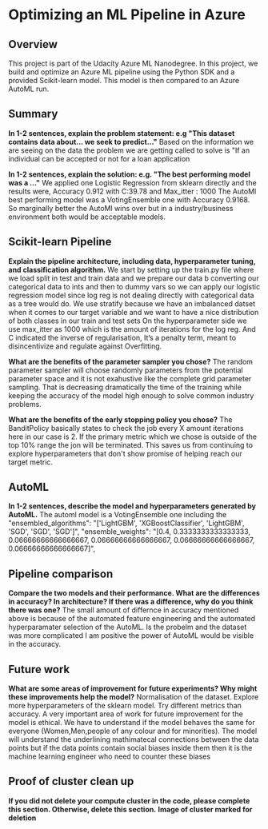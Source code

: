 # Optimizing an ML Pipeline in Azure

## Overview
This project is part of the Udacity Azure ML Nanodegree.
In this project, we build and optimize an Azure ML pipeline using the Python SDK and a provided Scikit-learn model.
This model is then compared to an Azure AutoML run.

## Summary
**In 1-2 sentences, explain the problem statement: e.g "This dataset contains data about... we seek to predict..."**
Based on the information we are seeing on the data the problem we are getting called to solve is "If an individual
can be accepted or not for a loan application

**In 1-2 sentences, explain the solution: e.g. "The best performing model was a ..."**
We applied one Logistic Regression from sklearn directly 
and the results were, Accuracy 0.912 with C:39.78 and Max_itter : 1000
The AutoMl best performing model was a VotingEnsemble one
with Accuracy 0.9168. So marginally better the AutoMl wins over but in a industry/business environment both would be acceptable models.


## Scikit-learn Pipeline
**Explain the pipeline architecture, including data, hyperparameter tuning, and classification algorithm.**
We start by setting up the train.py file where we load split in test and train data and we prepare our data b converting our categorical data to ints and then to dummy vars so we can apply our logistic regression model since log reg is not dealing directly with categorical data as a tree would do.
We use stratify because we have an imbalanced datset when it comes to our target variable and we want to have a nice
distribution of both classes in our train and test sets
On the hyperparameter side we use max_itter as 1000 which is the amount of iterations for the log reg. And C indicated the inverse of regularisation, It’s a penalty term, meant to disincentivize and regulate against Overfitting.


**What are the benefits of the parameter sampler you chose?**
The random parameter sampler will choose randomly parameters from the potential parameter space and it is not exahustive like the complete grid parameter sampling.
That is decreasing dramatically the time of the training while keeping the accuracy of the model high enough to solve common industry problems.


**What are the benefits of the early stopping policy you chose?**
The BanditPolicy basically states to check the job every X amount iterations here in our case is 2. If the primary metric which we chose is outside of the top 10% range the jon will be terminated. This saves us from continuing to explore hyperparameters that don't show promise of helping reach our target metric.


## AutoML
**In 1-2 sentences, describe the model and hyperparameters generated by AutoML.**
The automl model is a VotingEnsemble one including the        "ensembled_algorithms": "['LightGBM', 'XGBoostClassifier', 'LightGBM', 'SGD', 'SGD', 'SGD']",
        "ensemble_weights": "[0.4, 0.3333333333333333, 0.06666666666666667, 0.06666666666666667, 0.06666666666666667, 0.06666666666666667]",



## Pipeline comparison
**Compare the two models and their performance. What are the differences in accuracy? In architecture? If there was a difference, why do you think there was one?**
The small amount of differnce in accuracy mentioned above is because of the automated feature engineering and the automated hyperparamater selection of the AutoML. Is the probelm and the dataset was more complicated I am positive the power of AutoML would be visible in the accuracy.



## Future work
**What are some areas of improvement for future experiments? Why might these improvements help the model?**
Normalisation of the dataset.
Explore more hyperparameters of the sklearn model.
Try different metrics than accuracy.
A very important area of work for future improvement for the model is ethical. We have to understand if the model
behaves the same for everyone (Women,Men,people of any colour and for minorities). The model will understand the underlining mathimatecal
connections between the data points but if the data points contain social biases inside them then it is the machine learning engineer
who need to counter these biases


## Proof of cluster clean up
**If you did not delete your compute cluster in the code, please complete this section. Otherwise, delete this section.**
**Image of cluster marked for deletion**
